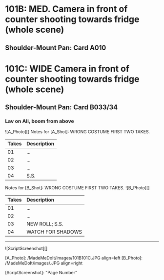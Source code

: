 # 101B: MED. Camera in front of counter shooting towards fridge (whole scene)
## Shoulder-Mount Pan: Card A010

# 101C: WIDE Camera in front of counter shooting towards fridge (whole scene)
## Shoulder-Mount Pan: Card B033/34

### Lav on Ali, boom from above

![A_Photo][]
Notes for [A_Shot]: WRONG COSTUME FIRST TWO TAKES.

| Takes | Description |
|:---|:----|
| 01 | ... |
| 02 | ... |
| 03 | ... |
| 04 | S.S. |

Notes for [B_Shot]: WRONG COSTUME FIRST TWO TAKES.
![B_Photo][]

| Takes | Description |
|:---|:----|
| 01 | ... |
| 02 | ... |
| 03 | NEW ROLL; S.S. |
| 04 | WATCH FOR SHADOWS |

----

![ScriptScreenshot][]


[A_Photo]:  /MadeMeDoIt/images/101B101C.JPG align=left
[B_Photo]:  /MadeMeDoIt/images/.JPG align=right

[ScriptScreenshot]: "Page Number"